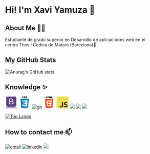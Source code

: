 
# Hi! I'm Xavi Yamuza 👋

## About Me 👨‍💻
Estudiante de grado superior en Desarrollo de aplicaciones web en el centro Thos i Codina de Mataró (Barcelona)📍


## My GitHub Stats
![Anurag's GitHub stats](https://github-readme-stats.vercel.app/api?username=azumay&show_icons=true&theme=tokyonight)

      

## Knowledge ✨

<div align="left">
    <p align="left">
        <img src="https://raw.githubusercontent.com/devicons/devicon/master/icons/bootstrap/bootstrap-plain-wordmark.svg" alt="bootstrap" width="40" height="40" />
        <img src="https://raw.githubusercontent.com/devicons/devicon/master/icons/css3/css3-original-wordmark.svg" alt="css3" width="40" height="40" /> </a>
        <img src="https://www.vectorlogo.zone/logos/git-scm/git-scm-icon.svg" alt="git" width="40" height="40" />
        <img src="https://raw.githubusercontent.com/devicons/devicon/master/icons/html5/html5-original-wordmark.svg" alt="html5" width="40" height="40" /> 
        <img src="https://raw.githubusercontent.com/devicons/devicon/master/icons/javascript/javascript-original.svg" alt="javascript" width="40" height="40" />
        <img src="https://img.icons8.com/officel/40/000000/php-logo.png"/>
        <img src="https://img.icons8.com/color/40/000000/java-coffee-cup-logo--v2.png"/>
        <img src="https://img.icons8.com/color/40/000000/mysql-logo.png"/>
    </p>
</div>

[![Top Langs](https://github-readme-stats.vercel.app/api/top-langs/?username=azumay&layout=compact)](https://github.com/anuraghazra/github-readme-stats)



## How to contact me 📫

<a href="mailto:xyamuza@gmail.com"><img src="https://img.icons8.com/color/35/000000/gmail.png" alt="email"/></a>
<a href="https://www.linkedin.com/in/xavi-yamuza-3016a2144/" target="_blank"><img src="https://img.icons8.com/color/35/000000/linkedin.png" alt="linkedin"/></a>
<a href="https://www.instagram.com/azumay404/" target="_blank"><img src="https://img.icons8.com/fluency/35/000000/instagram-new.png"/></a>


<!--
**azumay/azumay** is a ✨ _special_ ✨ repository because its `README.md` (this file) appears on your GitHub profile.

Here are some ideas to get you started:

- 🔭 I’m currently working on ...
- 🌱 I’m currently learning ...
- 👯 I’m looking to collaborate on ...
- 🤔 I’m looking for help with ...
- 💬 Ask me about ...
- 📫 How to reach me: ...
- 😄 Pronouns: ...
- ⚡ Fun fact: ...
-->
